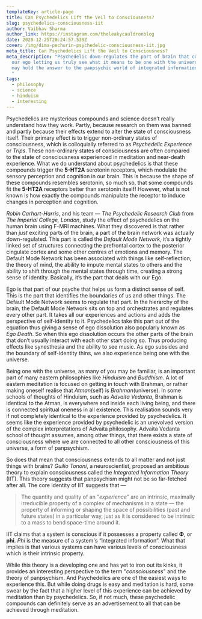 ```yaml
---
templateKey: article-page
title: Can Psychedelics Lift the Veil to Consciousness?
slug: psychedelics-consciousness-iit
author: Vaibhav Sharma
author_link: https://instagram.com/theleakycauldronblog
date: 2020-12-25T20:24:57.539Z
cover: /img/dima-pechurin-psychedelic-consciousness-iit.jpg
meta_title: Can Psychedelics Lift the Veil to Consciousness?
meta_description: "Psychedelic down-regulates the part of brain that controls
  our ego letting us truly see what it means to be one with the universe, and
  may hold the answer to the panpsychic world of integrated information theory.
  "
tags:
  - philosophy
  - science
  - hinduism
  - interesting
---
```

Psychedelics are mysterious compounds and science doesn’t really understand how they work. Partly, because research on them was banned and partly because their effects extend to alter the state of consciousness itself. Their primary effect is to trigger non-ordinary states of consciousness, which is colloquially referred to as *Psychedelic Experience* or *Trips*. These non-ordinary states of consciousness are often compared to the state of consciousness experienced in meditation and near-death experience. What we do understand about psychedelics is that these compounds trigger the **5-HT2A** serotonin receptors, which modulate the sensory perception and cognition in our brain. This is because the shape of these compounds resembles serotonin, so much so, that some compounds fit the **5-HT2A** receptors better than serotonin itself! However, what is not known is how exactly the compounds manipulate the receptor to induce changes in perception and cognition.

*Robin Carhart-Harris*, and his team — *The Psychedelic Research Club* from *The Imperial College, London*, study the effect of psychedelics on the human brain using F-MRI machines. What they discovered is that rather than *just* exciting parts of the brain, a part of the brain network was actually down-regulated. This part is called the *Default Mode Network*, it’s a tightly linked set of structures connecting the prefrontal cortex to the posterior cingulate cortex and some other centres of emotions and memory. The Default Mode Network has been associated with things like self-reflection, the theory of mind, the ability to impute mental states to others and the ability to shift through the mental states through time, creating a strong sense of identity. Basically, it’s the part that deals with our Ego.

Ego is that part of our psyche that helps us form a distinct sense of self. This is the part that identifies the boundaries of us and other things. The Default Mode Network seems to regulate that part. In the hierarchy of the brain, the Default Mode Network sits on top and orchestrates and regulates every other part. It takes all our experiences and actions and adds the perspective of self-identity to it. Psychedelics take this part out of the equation thus giving a sense of ego dissolution also popularly known as *Ego Death*. So when this ego dissolution occurs the other parts of the brain that don’t usually interact with each other start doing so. Thus producing effects like synesthesia and the ability to see music. As ego subsides and the boundary of self-identity thins, we also experience being one with the universe.

Being one with the universe, as many of you may be familiar, is an important part of many eastern philosophies like *Hinduism* and *Buddhism*. A lot of eastern meditation is focused on getting in touch with Brahman, or rather making oneself realise that *Atman*(self) is *Brahman*(universe). In some schools of thoughts of Hinduism, such as *Advaita Vedanta*, Brahman is identical to the Atman, is everywhere and inside each living being, and there is connected spiritual oneness in all existence. This realisation sounds very if not completely identical to the experience provided by psychedelics. It seems like the experience provided by psychedelic is an unevolved version of the complex interpretations of Advaita philosophy. Advaita Vedanta school of thought assumes, among other things, that there exists a state of consciousness where we are connected to all other consciousness of this universe, a form of panpsychism.

So does that mean that consciousness extends to all matter and not just things with brains? *Guilio Tononi*, a neuroscientist, proposed an ambitious theory to explain consciousness called the *Integrated Information Theory* (IIT). This theory suggests that panpsychism might not be so far-fetched after all. The core identity of IIT suggests that —

> The quantity and quality of an “*experience*” are an intrinsic, maximally irreducible property of a complex of mechanisms in a state — the property of informing or shaping the space of possibilities (past and future states) in a particular way, just as it is considered to be intrinsic to a mass to bend space-time around it. 

IIT claims that a system is conscious if it possesses a property called **Φ**, or **phi**. *Phi* is the measure of a system's “integrated information”. What that implies is that various systems can have various levels of consciousness which is their intrinsic property.

While this theory is a developing one and has yet to iron out its kinks, it provides an interesting perspective to the term "*consciousness*" and the theory of panpsychism. And Psychedelics are one of the easiest ways to experience this. But while doing drugs is easy and meditation is hard, some swear by the fact that a higher level of this experience can be achieved by meditation than by psychedelics. So, if not much, these psychedelic compounds can definitely serve as an advertisement to all that can be achieved through meditation.